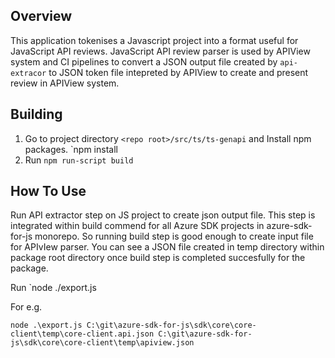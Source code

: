 ## Overview

This application tokenises a Javascript project into a format useful for JavaScript API reviews. JavaScript API review parser is used by APIView system and CI pipelines to convert a JSON output file created by `api-extracor` to JSON token file intepreted by APIView to create and present review in APIView system.

## Building

1. Go to project directory `<repo root>/src/ts/ts-genapi` and Install npm packages.
    `npm install
2. Run `npm run-script build`

## How To Use

Run API extractor step on JS project to create json output file. This step is integrated within build commend for all Azure SDK projects in azure-sdk-for-js monorepo. So running build step is good enough to create input file for APIvIew parser. You can see a JSON file created in temp directory within package root directory once build step is completed succesfully for the package.

Run `node ./export.js <Path to api-extractor JSON output> <Path to apiviewFile>

For e.g.

`node .\export.js C:\git\azure-sdk-for-js\sdk\core\core-client\temp\core-client.api.json C:\git\azure-sdk-for-js\sdk\core\core-client\temp\apiview.json` 